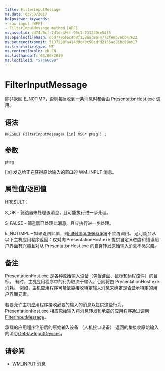 ```yaml
---
title: FilterInputMessage
ms.date: 03/30/2017
helpviewer_keywords:
- raw input [WPF]
- FilterInputMessage method [WPF]
ms.assetid: 4d74c6cf-7d1d-49ff-96c1-231340ce54f5
ms.openlocfilehash: 65d7795b6c4d8f1386ac9a74772fe8b76bb47622
ms.sourcegitcommit: 5137208fa414d9ca3c58cdfd2155ac81bc89e917
ms.translationtype: MT
ms.contentlocale: zh-CN
ms.lasthandoff: 03/06/2019
ms.locfileid: "57466890"
---
```

# <a name="filterinputmessage"></a>FilterInputMessage
除非返回 E_NOTIMP，否则每当收到一条消息时都会由 PresentationHost.exe 调用。  
  
## <a name="syntax"></a>语法  
  
```  
HRESULT FilterInputMessage( [in] MSG* pMsg ) ;  
```  
  
## <a name="parameters"></a>参数  
 `pMsg`  
  
 [in] 发送给正在获得原始输入的窗口的 WM_INPUT 消息。  
  
## <a name="property-valuereturn-value"></a>属性值/返回值  
 HRESULT：  
  
 S_OK - 筛选器未处理该消息，且可能执行进一步处理。  
  
 S_FALSE - 筛选器已处理此消息，且应执行进一步处理。  
  
 E_NOTIMPL – 如果返回此值，则[FilterInputMessage](filterinputmessage.md)不会再调用。 这可能会从以下主机应用程序返回：仅对向 PresentationHost.exe 提供自定义进度和错误用户界面有兴趣且对从 PresentationHost.exe 向自身转发原始输入消息不感兴趣。  
  
## <a name="remarks"></a>备注  
 PresentationHost.exe 是各种原始输入设备（包括键盘、鼠标和远程控件）的目标。 有时，主机应用程序中的行为取决于输入，否则将由 PresentationHost.exe 消耗。 例如，主机应用程序可能依靠接收特定输入消息来确定是否显示特定的用户界面元素。  
  
 若要允许主机应用程序接收必要的输入的消息以提供这些行为，PresentationHost.exe 相应原始输入将消息转发到承载的应用程序通过调用[FilterInputMessage](filterinputmessage.md)。  
  
 承载的应用程序注册后的原始输入设备 （人机接口设备） 返回的集接收原始输入的消息[GetRawInputDevices](getrawinputdevices.md)。  
  
## <a name="see-also"></a>请参阅
- [WM_INPUT 消息](/windows/desktop/inputdev/wm-input)
